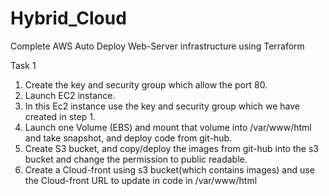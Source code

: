 # Hybrid_Cloud
Complete AWS Auto Deploy  Web-Server infrastructure using Terraform

Task 1
1. Create the key and security group which allow the port 80.
2. Launch EC2 instance.
3. In this Ec2 instance use the key and security group which we have created in step 1.
4. Launch one Volume (EBS) and mount that volume into /var/www/html and take snapshot, and deploy code from git-hub.
7. Create S3 bucket, and copy/deploy the images from git-hub into the s3 bucket and change the permission to public readable.
8. Create a Cloud-front using s3 bucket(which contains images) and use the Cloud-front URL to update in code in /var/www/html
